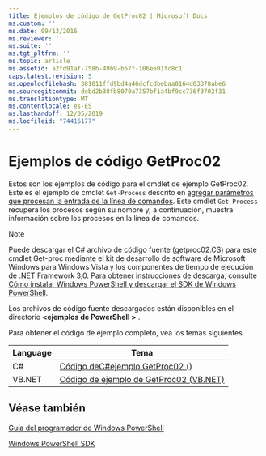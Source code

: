 ```yaml
---
title: Ejemplos de código de GetProc02 | Microsoft Docs
ms.custom: ''
ms.date: 09/13/2016
ms.reviewer: ''
ms.suite: ''
ms.tgt_pltfrm: ''
ms.topic: article
ms.assetid: a2fd91af-758b-49b9-b57f-106ee01fc8c1
caps.latest.revision: 5
ms.openlocfilehash: 381011ffd9bd4a46dcfcdbebaa0164d03378abe6
ms.sourcegitcommit: debd2b38fb8070a7357bf1a4bf9cc736f3702f31
ms.translationtype: MT
ms.contentlocale: es-ES
ms.lasthandoff: 12/05/2019
ms.locfileid: "74416177"
---
```

# <a name="getproc02-code-samples"></a>Ejemplos de código GetProc02

Estos son los ejemplos de código para el cmdlet de ejemplo GetProc02. Este es el ejemplo de cmdlet `Get-Process` descrito en [agregar parámetros que procesan la entrada de la línea de comandos](../cmdlet/adding-parameters-that-process-command-line-input.md). Este cmdlet `Get-Process` recupera los procesos según su nombre y, a continuación, muestra información sobre los procesos en la línea de comandos.

> [!NOTE]
> Puede descargar el C# archivo de código fuente (getproc02.CS) para este cmdlet Get-proc mediante el kit de desarrollo de software de Microsoft Windows para Windows Vista y los componentes de tiempo de ejecución de .NET Framework 3,0. Para obtener instrucciones de descarga, consulte [Cómo instalar Windows PowerShell y descargar el SDK de Windows PowerShell](/powershell/scripting/developer/installing-the-windows-powershell-sdk).
>
> Los archivos de código fuente descargados están disponibles en el directorio **\<ejemplos de PowerShell >** .

Para obtener el código de ejemplo completo, vea los temas siguientes.

|Language|Tema|
|--------------|-----------|
|C#|[Código deC#ejemplo GetProc02 ()](./getproc02-csharp-sample-code.md)|
|VB.NET|[Código de ejemplo de GetProc02 (VB.NET)](./getproc02-vb-net-sample-code.md)|

## <a name="see-also"></a>Véase también

[Guía del programador de Windows PowerShell](./windows-powershell-programmer-s-guide.md)

[Windows PowerShell SDK](../windows-powershell-reference.md)
